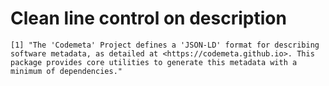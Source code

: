 # Clean line control on description

    [1] "The 'Codemeta' Project defines a 'JSON-LD' format for describing software metadata, as detailed at <https://codemeta.github.io>. This package provides core utilities to generate this metadata with a minimum of dependencies."

